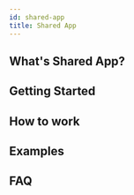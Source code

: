 ```yaml
---
id: shared-app
title: Shared App
---
```


## What's Shared App?

## Getting Started

## How to work

## Examples

## FAQ
